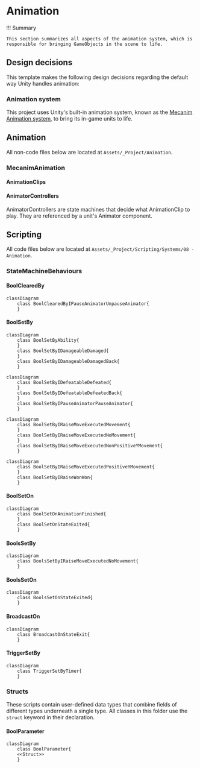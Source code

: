 # Animation

!!! Summary

    This section summarizes all aspects of the animation system, which is responsible for bringing GameObjects in the scene to life.

## Design decisions

This template makes the following design decisions regarding the default way Unity handles animation:

### Animation system

This project uses Unity's built-in animation system, known as the [Mecanim Animation system](https://docs.unity3d.com/Manual/AnimationOverview.html), to bring its in-game units to life.

## Animation

All non-code files below are located at `Assets/_Project/Animation`.

### MecanimAnimation

#### AnimationClips

#### AnimatorControllers

AnimatorControllers are state machines that decide what AnimationClip to play. They are referenced by a unit's Animator component. 

## Scripting

All code files below are located at `Assets/_Project/Scripting/Systems/08 - Animation`.

### StateMachineBehaviours

#### BoolClearedBy

``` mermaid
classDiagram
    class BoolClearedByIPauseAnimatorUnpauseAnimator{
    }
```

#### BoolSetBy

``` mermaid
classDiagram
    class BoolSetByAbility{
    }
    class BoolSetByIDamageableDamaged{
    }
    class BoolSetByIDamageableDamagedBack{
    }
```
``` mermaid
classDiagram
    class BoolSetByIDefeatableDefeated{
    }
    class BoolSetByIDefeatableDefeatedBack{
    }
    class BoolSetByIPauseAnimatorPauseAnimator{
    }
```
``` mermaid
classDiagram
    class BoolSetByIRaiseMoveExecutedMovement{
    }
    class BoolSetByIRaiseMoveExecutedNoMovement{
    }
    class BoolSetByIRaiseMoveExecutedNonPositiveYMovement{
    }
```
``` mermaid
classDiagram
    class BoolSetByIRaiseMoveExecutedPositiveYMovement{
    }
    class BoolSetByIRaiseWonWon{
    }
```

#### BoolSetOn

``` mermaid
classDiagram
    class BoolSetOnAnimationFinished{
    }
    class BoolSetOnStateExited{
    }
```

#### BoolsSetBy

``` mermaid
classDiagram
    class BoolsSetByIRaiseMoveExecutedNoMovement{
    }
```

#### BoolsSetOn

``` mermaid
classDiagram
    class BoolsSetOnStateExited{
    }
```

#### BroadcastOn

``` mermaid
classDiagram
    class BroadcastOnStateExit{
    }
```

#### TriggerSetBy

``` mermaid
classDiagram
    class TriggerSetByTimer{
    }
```

### Structs

These scripts contain user-defined data types that combine fields of different types underneath a single type. All classes in this folder use the `struct` keyword in their declaration.

#### BoolParameter

``` mermaid
classDiagram
    class BoolParameter{
    <<Struct>>
    }
```
